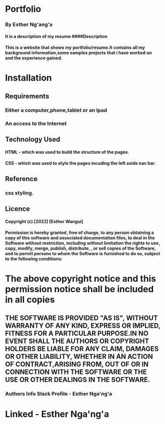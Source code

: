 # Portfolio
### By Esther Ng'ang'a 
#### It is a description of my resume ####Description 
#### This is a website that shows my portfolio/resume.It contains all my background information,some samples projects that i have worked on and the experience gained.
# Installation 
## Requirements
### Either a computer,phone,tablet or an Ipad
### An access to the Internet 
## Technology Used
#### HTML - which was used to build the structure of the pages. 
#### CSS - which was used to style the pages incuding the left aside nav bar. 
## Reference 
### css styling. 
## Licence 
#### Copyright (c) [2022] [Esther Wangui] 
#### Permission is hereby granted, free of charge, to any person obtaining a copy of this software and associated documentation files, to deal in the Software without restriction, including without limitation the rights to use, copy, modify, merge, publish, distribute, , or sell copies of the Software, and to permit persons to whom the Software is furnished to do so, subject to the following conditions: 
# The above copyright notice and this permission notice shall be included in all copies 
## THE SOFTWARE IS PROVIDED "AS IS", WITHOUT WARRANTY OF ANY KIND, EXPRESS OR IMPLIED, FITNESS FOR A PARTICULAR PURPOSE.IN NO EVENT SHALL THE AUTHORS OR COPYRIGHT HOLDERS BE LIABLE FOR ANY CLAIM, DAMAGES OR OTHER LIABILITY, WHETHER IN AN ACTION OF CONTRACT,ARISING FROM, OUT OF OR IN CONNECTION WITH THE SOFTWARE OR THE USE OR OTHER DEALINGS IN THE SOFTWARE. 
### Authors Info Slack Profile - Esther Nga'ng'a

# Linked - Esther Nga'ng'a
